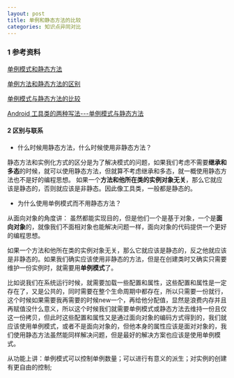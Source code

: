 ```yaml
---
layout: post
title: 单例和静态方法的比较
categories: 知识点异同对比
---
```


### 1 参考资料 ###

[单例模式和静态方法](https://www.cnblogs.com/nizuimeiabc1/p/4254132.html)   

[单例方法和静态方法的区别](https://blog.csdn.net/huguimin/article/details/2181497)

[单例模式与静态方法的比较](https://blog.csdn.net/u013243573/article/details/50539290)   

[Android 工具类的两种写法---单例模式与静态方法](https://blog.csdn.net/u013347784/article/details/70314029)   

#### 2 区别与联系 ####

- 什么时候用静态方法，什么时候使用非静态方法？

静态方法和实例化方式的区分是为了解决模式的问题，如果我们考虑不需要**继承和多态**的时候，就可以使用静态方法，但就算不考虑继承和多态，就一概使用静态方法也不是好的编程思想。
如果一个**方法和他所在类的实例对象无关**，那么它就应该是静态的，否则就应该是非静态。因此像工具类，一般都是静态的。

- 为什么使用单例模式而不用静态方法？

从面向对象的角度讲：
虽然都能实现目的，但是他们一个是基于对象，一个是**面向对象**的，就像我们不面相对象也能解决问题一样，面向对象的代码提供一个更好的编程思想。

如果一个方法和他所在类的实例对象无关，那么它就应该是静态的，反之他就应该是非静态的。如果我们确实应该使用非静态的方法，但是在创建类时又确实只需要维护一份实例时，就需要用**单例模式**了。

比如说我们在系统运行时候，就需要加载一些配置和属性，这些配置和属性是一定存在了，又是公共的，同时需要在整个生命周期中都存在，所以只需要一份就行，这个时候如果需要我再需要的时候new一个，再给他分配值，显然是浪费内存并且再赋值没什么意义，所以这个时候我们就需要单例模式或静态方法去维持一份且仅这一份拷贝，但此时这些配置和属性又是通过面向对象的编码方式得到的，我们就应该使用单例模式，或者不是面向对象的，但他本身的属性应该是面对对象的，我们使用静态方法虽然能同样解决问题，但是最好的解决方案也应该是使用单例模式。

从功能上讲：单例模式可以控制单例数量；可以进行有意义的派生；对实例的创建有更自由的控制;
